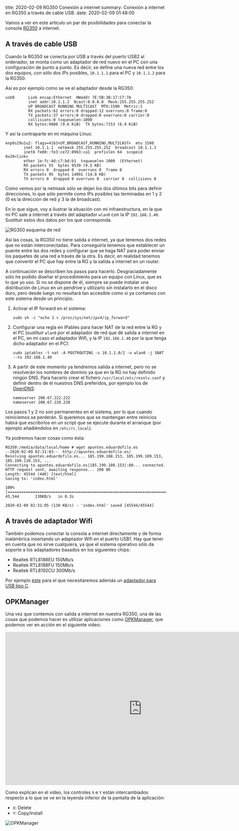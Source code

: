 title: 2020-02-09 RG350 Conexión a internet
summary: Conexión a internet en RG350 a través de cable USB.
date: 2020-02-09 01:48:00

Vamos a ver en este artículo un par de posibilidades para conectar la consola [RG350](/retro-emulacion/rg-350.html) a internet.

## A través de cable USB

Cuando la RG350 se conecta por USB a través del puerto USB2 al ordenador, se monta como un adaptador de red nuevo en el PC con una configuración de punto a punto. Es decir, se define una nueva red entre los dos equipos, con sólo dos IPs posibles, `10.1.1.1` para el PC y `10.1.1.2` para la RG350.

Así es por ejemplo como se ve el adaptador desde la RG350:

```
usb0      Link encap:Ethernet  HWaddr 7E:5B:3B:17:C7:7A  
          inet addr:10.1.1.2  Bcast:0.0.0.0  Mask:255.255.255.252
          UP BROADCAST RUNNING MULTICAST  MTU:1500  Metric:1
          RX packets:62 errors:0 dropped:12 overruns:0 frame:0
          TX packets:37 errors:0 dropped:0 overruns:0 carrier:0
          collisions:0 txqueuelen:1000
          RX bytes:9880 (9.6 KiB)  TX bytes:7153 (6.9 KiB)
```

Y así la contraparte en mi máquina Linux:

```
enp0s29u1u2: flags=4163<UP,BROADCAST,RUNNING,MULTICAST>  mtu 1500
        inet 10.1.1.1  netmask 255.255.255.252  broadcast 10.1.1.3
        inet6 fe80::fe3:ce72:8963:ca1  prefixlen 64  scopeid 0x20<link>
        ether 1e:fc:4d:c7:bd:b1  txqueuelen 1000  (Ethernet)
        RX packets 55  bytes 9539 (9.5 KB)
        RX errors 0  dropped 0  overruns 0  frame 0
        TX packets 95  bytes 14091 (14.0 KB)
        TX errors 0  dropped 0 overruns 0  carrier 0  collisions 0
```

Como vemos por la netmask sólo se dejan los dos últimos bits para definir direcciones, lo que sólo permite como IPs posibles las terminadas en 1 y 2 (0 es la dirección de red y 3 la de broadcast).

En lo que sigue, voy a ilustrar la situación con mi infraestructura, en la que mi PC sale a internet a través del adaptador `wlan0` con la IP `192.168.1.40`. Sustituir estos dos datos por los que corresponda.

![RG350 esquema de red](/images/posts/rg350_network.png)

Así las cosas, la RG350 no tiene salida a internet, ya que tenemos dos redes que no están interconectadas. Para conseguirla tenemos que establecer un puente entre las dos redes y configurar que se haga NAT para poder enviar los paquetes de una red a través de la otra. Es decir, en realidad tenemos que convertir el PC que hay entre la RG y la salida a internet en un router.

A continuación se describen los pasos para hacerlo. Desgraciadamente sólo he podido diseñar el procedimiento para un equipo con Linux, que es lo que yo uso. Si no se dispone de él, siempre se puede instalar una distribución de Linux en un pendrive y utilizarlo sin instalarlo en el disco duro, pero desde luego no resultará tan accesible como si ya contamos con este sistema desde un principio.

1. Activar el IP forward en el sistema:

	```
	sudo sh -c "echo 1 > /proc/sys/net/ipv4/ip_forward"
	```

2. Configurar una regla en IPables para hacer NAT de la red entre la RG y el PC (sustituir `wlan0` por el adaptador de red que dé salida a internet en el PC, en mi caso el adaptador Wifi, y la IP `192.168.1.40` por la que tenga dicho adaptador en el PC):

	```
	sudo iptables -t nat -A POSTROUTING -s 10.1.1.0/2 -o wlan0 -j SNAT --to 192.168.1.40
	```

3. A partir de este momento ya tendremos salida a internet, pero no se resolverán los nombres de dominio ya que en la RG no hay definido ningún DNS. Para hacerlo crear el fichero `/usr/local/etc/resolv.conf` y definir dentro de él nuestros DNS preferidos, por ejemplo los de [OpenDNS](https://www.opendns.com/):

	```
    nameserver 208.67.222.222
	nameserver 208.67.220.220
	```

Los pasos 1 y 2 no son permanentes en el sistema, por lo que cuando reiniciemos se perderán. Si queremos que se mantengan entre reinicios habrá que escribirlos en un script que se ejecute durante el arranque (por ejemplo añadiéndolos en `/etc/rc.local`).

Ya podremos hacer cosas como ésta:

```
RG350:/media/data/local/home # wget apuntes.eduardofilo.es
--2020-02-09 02:31:03--  http://apuntes.eduardofilo.es/
Resolving apuntes.eduardofilo.es... 185.199.108.153, 185.199.109.153, 185.199.110.153, ...
Connecting to apuntes.eduardofilo.es|185.199.108.153|:80... connected.
HTTP request sent, awaiting response... 200 OK
Length: 45544 (44K) [text/html]
Saving to: 'index.html'

100%[============================================================================================================>] 45,544       130KB/s   in 0.3s

2020-02-09 02:31:05 (130 KB/s) - 'index.html' saved [45544/45544]
```

## A través de adaptador Wifi

También podemos conectar la consola a internet directamente y de forma inalámbrica insertando un adaptador Wifi en el puerto USB1. Hay que tener en cuenta que no sirve cualquiera, ya que el sistema operativo sólo da soporte a los adaptadores basados en los siguientes chips:

* Realtek RTL8188EU 150Mb/s
* Realtek RTL8188FU 150Mb/s
* Realtek RTL8192CU 300Mb/s

Por ejemplo [éste](https://es.aliexpress.com/item/32674848606.html) para el que necesitaremos además un [adaptador para USB tipo C](https://es.aliexpress.com/item/10000012572178.html).

## OPKManager

Una vez que contemos con salida a internet en nuestra RG350, una de las cosas que podemos hacer es utilizar aplicaciones como [OPKManager](https://boards.dingoonity.org/gcw-releases/opkmanager-version-1-0/), que podemos ver en acción en el siguiente vídeo:

<iframe width="853" height="480" src="https://www.youtube.com/embed/AY5h8cr0vVs" frameborder="0" allow="accelerometer; autoplay; encrypted-media; gyroscope; picture-in-picture" allowfullscreen></iframe>

Como explican en el vídeo, los controles `X` e `Y` están intercambiados respecto a lo que se ve en la leyenda inferior de la pantalla de la aplicación:

* `X`: Delete
* `Y`: Copy/install

![OPKManager](/images/posts/rg350_network_opkmanager.png)
